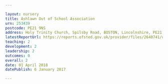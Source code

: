 ```yaml
---

layout: nursery
title: Ashlawn Out of School Association
urn: 253439
postcode: PE21 9NS
address: Holy Trinity Church, Spilsby Road, BOSTON, Lincolnshire, PE21 9NS
latestReportUrl: https://reports.ofsted.gov.uk/provider/files/2640741/urn/253439.pdf
teaching: 2
development: 2
leadership: 2
outcomes: 0
overall: 2
date: 01 April 2018 
datePublish: 6 January 2017

---
```

